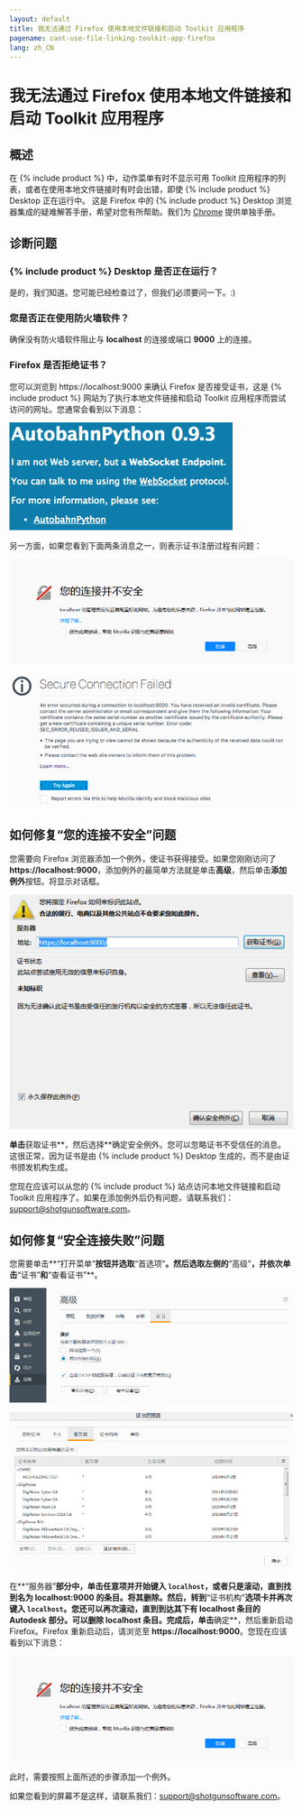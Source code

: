 ```yaml
---
layout: default
title: 我无法通过 Firefox 使用本地文件链接和启动 Toolkit 应用程序
pagename: cant-use-file-linking-toolkit-app-firefox
lang: zh_CN
---
```


# 我无法通过 Firefox 使用本地文件链接和启动 Toolkit 应用程序

## 概述

在 {% include product %} 中，动作菜单有时不显示可用 Toolkit 应用程序的列表，或者在使用本地文件链接时有时会出错，即使 {% include product %} Desktop 正在运行中。
这是 Firefox 中的 {% include product %} Desktop 浏览器集成的疑难解答手册，希望对您有所帮助。我们为 [Chrome](./cant-use-file-linking-toolkit-app-chrome.md) 提供单独手册。

## 诊断问题

### {% include product %} Desktop 是否正在运行？

是的，我们知道。您可能已经检查过了，但我们必须要问一下。:)

### 您是否正在使用防火墙软件？

确保没有防火墙软件阻止与 **localhost** 的连接或端口 **9000** 上的连接。

### Firefox 是否拒绝证书？

您可以浏览到 https://localhost:9000 来确认 Firefox 是否接受证书，这是 {% include product %} 网站为了执行本地文件链接和启动 Toolkit 应用程序而尝试访问的网址。您通常会看到以下消息：

![Autobahn Python 消息](images/autobahn-python.png)

另一方面，如果您看到下面两条消息之一，则表示证书注册过程有问题：

![连接不安全消息](images/connection-is-not-secure.png)

![安全连接失败消息](images/connection-failed.png)

## 如何修复“您的连接不安全”问题

您需要向 Firefox 浏览器添加一个例外，使证书获得接受。如果您刚刚访问了 **https://localhost:9000**，添加例外的最简单方法就是单击**高级**，然后单击**添加例外**按钮。将显示对话框。

![向 Firefox 添加例外](images/add-exception-firefox.png)

**单击**获取证书**，然后选择**确定安全例外。您可以忽略证书不受信任的消息。这很正常，因为证书是由 {% include product %} Desktop 生成的，而不是由证书颁发机构生成。

您现在应该可以从您的 {% include product %} 站点访问本地文件链接和启动 Toolkit 应用程序了。如果在添加例外后仍有问题，请联系我们：support@shotgunsoftware.com。

## 如何修复“安全连接失败”问题

您需要单击**“打开菜单”**按钮并选取**“首选项”**。然后选取左侧的**“高级”**，并依次单击**“证书”**和**“查看证书”**。

![Firefox 高级设置](images/firefox-advanced-settings.png)

![Firefox 查看证书](images/firefox-view-certificates.png)

在**“服务器”**部分中，单击任意项并开始键入 `localhost`，或者只是滚动，直到找到名为 **localhost:9000** 的条目。将其删除。然后，转到**“证书机构”**选项卡并再次键入 `localhost`。您还可以再次滚动，直到到达其下有 **localhost** 条目的 **Autodesk** 部分。可以删除 **localhost** 条目。完成后，单击**确定**，然后重新启动 Firefox。Firefox 重新启动后，请浏览至 **https://localhost:9000**。您现在应该看到以下消息：

![连接不安全消息](images/connection-is-not-secure.png)

此时，需要按照上面所述的步骤添加一个例外。

如果您看到的屏幕不是这样，请联系我们：support@shotgunsoftware.com。